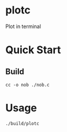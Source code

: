 # plotc
Plot in terminal

# Quick Start
## Build
```
cc -o nob ./nob.c
```
# Usage
```
./build/plotc
```
